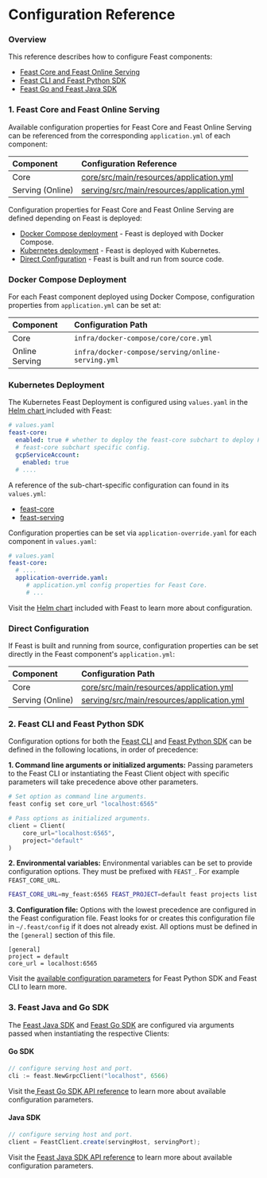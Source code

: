 # Configuration Reference

### Overview

This reference describes how to configure Feast components:

* [Feast Core and Feast Online Serving](configuration-reference.md#2-feast-core-serving-and-job-controller)
* [Feast CLI and Feast Python SDK](configuration-reference.md#3-feast-cli-and-feast-python-sdk)
* [Feast Go and Feast Java SDK](configuration-reference.md#4-feast-java-and-go-sdk)

### 1. Feast Core and Feast Online Serving

Available configuration properties for Feast Core and Feast Online Serving can be referenced from the corresponding `application.yml` of each component:

| Component | Configuration Reference |
| :--- | :--- |
| Core | [core/src/main/resources/application.yml](https://github.com/feast-dev/feast/blob/master/core/src/main/resources/application.yml) |
| Serving \(Online\) | [serving/src/main/resources/application.yml](https://github.com/feast-dev/feast/blob/master/serving/src/main/resources/application.yml) |

Configuration properties for Feast Core and Feast Online Serving are defined depending on Feast is deployed:

* [Docker Compose deployment](configuration-reference.md#docker-compose-deployment) - Feast is deployed with Docker Compose.
* [Kubernetes deployment](configuration-reference.md#kubernetes-deployment) - Feast is deployed with Kubernetes.
* [Direct Configuration](configuration-reference.md#direct-configuration) - Feast is built and run from source code.

### Docker Compose Deployment

For each Feast component deployed using Docker Compose, configuration properties from `application.yml` can be set at:

| Component | Configuration Path |
| :--- | :--- |
| Core | `infra/docker-compose/core/core.yml` |
| Online Serving | `infra/docker-compose/serving/online-serving.yml` |

### Kubernetes Deployment

The Kubernetes Feast Deployment is configured using `values.yaml` in the [Helm chart ](https://github.com/feast-dev/feast/blob/master/infra/charts/feast/README.md)included with Feast:

```yaml
# values.yaml
feast-core:
  enabled: true # whether to deploy the feast-core subchart to deploy Feast Core.
  # feast-core subchart specific config.
  gcpServiceAccount:
    enabled: true 
  # ....
```

A reference of the sub-chart-specific configuration can found in its `values.yml`:

* [feast-core](https://github.com/feast-dev/feast/blob/master/infra/charts/feast/charts/feast-core)
* [feast-serving](https://github.com/feast-dev/feast/tree/master/infra/charts/feast/charts/feast-serving)

Configuration properties can be set via `application-override.yaml` for each component in `values.yaml`:

```yaml
# values.yaml
feast-core:
  # ....
  application-override.yaml: 
     # application.yml config properties for Feast Core.
     # ...
```

Visit the [Helm chart](https://github.com/feast-dev/feast/blob/master/infra/charts/feast/README.md) included with Feast to learn more about configuration.

### Direct Configuration

If Feast is built and running from source, configuration properties can be set directly in the Feast component's `application.yml`:

| Component | Configuration Path |
| :--- | :--- |
| Core | [core/src/main/resources/application.yml](https://github.com/feast-dev/feast/blob/master/core/src/main/resources/application.yml) |
| Serving \(Online\) | [serving/src/main/resources/application.yml](https://github.com/feast-dev/feast/blob/master/serving/src/main/resources/application.yml) |

### 2. Feast CLI and Feast Python SDK

Configuration options for both the [Feast CLI](../getting-started/connect-to-feast/feast-cli.md) and [Feast Python SDK](https://api.docs.feast.dev/python/) can be defined in the following locations, in order of precedence:

**1. Command line arguments or initialized arguments:** Passing parameters to the Feast CLI or instantiating the Feast Client object with specific parameters will take precedence above other parameters.

```bash
# Set option as command line arguments.
feast config set core_url "localhost:6565"
```

```python
# Pass options as initialized arguments.
client = Client(
    core_url="localhost:6565",
    project="default"
)
```

**2. Environmental variables:** Environmental variables can be set to provide configuration options. They must be prefixed with `FEAST_`. For example `FEAST_CORE_URL`.

```bash
FEAST_CORE_URL=my_feast:6565 FEAST_PROJECT=default feast projects list
```

**3. Configuration file:** Options with the lowest precedence are configured in the Feast configuration file. Feast looks for or creates this configuration file in `~/.feast/config` if it does not already exist. All options must be defined in the `[general]` section of this file.

```text
[general]
project = default
core_url = localhost:6565
```

Visit the [available configuration parameters](https://api.docs.feast.dev/python/#module-feast.constants) for Feast Python SDK and Feast CLI to learn more. 

### 3. Feast Java and Go SDK

The [Feast Java SDK](https://javadoc.io/doc/dev.feast/feast-sdk/latest/com/gojek/feast/package-summary.html) and [Feast Go SDK](https://godoc.org/github.com/feast-dev/feast/sdk/go) are configured via arguments passed when instantiating the respective Clients:

#### Go SDK

```go
// configure serving host and port.
cli := feast.NewGrpcClient("localhost", 6566)
```

Visit the[ Feast Go SDK API reference](https://godoc.org/github.com/feast-dev/feast/sdk/go) to learn more about available configuration parameters.

#### Java SDK

```java
// configure serving host and port.
client = FeastClient.create(servingHost, servingPort);
```

Visit the [Feast Java SDK API reference](https://javadoc.io/doc/dev.feast/feast-sdk/latest/com/gojek/feast/package-summary.html) to learn more about available configuration parameters.

